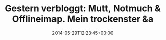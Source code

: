 ---
retweeted: false
source: <a href="http://twitter.com" rel="nofollow">Twitter Web Client</a>
entities:
  hashtags: []
  symbols: []
  user_mentions:
  - name: Bodo Tasche
    screen_name: bitboxer
    indices:
    - '137'
    - '146'
    id_str: '129553128'
    id: '129553128'
  urls:
  - url: http://t.co/0sAE5K33n4
    expanded_url: http://bascht.com/blog/2014/05/28/einstieg-in-mutt-notmuch-und-offlineimap/
    display_url: bascht.com/blog/2014/05/2…
    indices:
    - '110'
    - '132'
display_text_range:
- '0'
- '146'
favorite_count: '3'
id_str: '471990277570568192'
truncated: false
retweet_count: '0'
id: '471990277570568192'
possibly_sensitive: false
created_at: Thu May 29 12:23:45 +0000 2014
favorited: false
full_text: 'Gestern verbloggt: Mutt, Notmuch &amp; Offlineimap. Mein trockenster &amp;
  längster Blogbeitrag aller Zeiten:  /cc [@bitboxer](https://twitter.com/bitboxer)'
lang: de
quote_url: http://bascht.com/blog/2014/05/28/einstieg-in-mutt-notmuch-und-offlineimap/
tags:
- pesos/twitter
date: '2014-05-29T12:23:45+00:00'
src: https://twitter.com/bascht/status/471990277570568192
original_url: https://twitter.com/bascht/status/471990277570568192
type: twitter_tweet
text: 'Gestern verbloggt: Mutt, Notmuch &amp; Offlineimap. Mein trockenster &amp;
  längster Blogbeitrag aller Zeiten:  /cc [@bitboxer](https://twitter.com/bitboxer)'
title: 'Gestern verbloggt: Mutt, Notmuch &amp; Offlineimap. Mein trockenster &a'

---